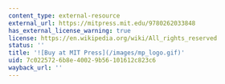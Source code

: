 ```yaml
---
content_type: external-resource
external_url: https://mitpress.mit.edu/9780262033848
has_external_license_warning: true
license: https://en.wikipedia.org/wiki/All_rights_reserved
status: ''
title: '![Buy at MIT Press](/images/mp_logo.gif)'
uid: 7c022572-6b8e-4002-9b56-101612c823c6
wayback_url: ''
---
```

